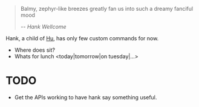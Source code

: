 > Balmy, zephyr-like breezes greatly fan us into such a dreamy fanciful mood
>
> -- <cite>Hank Wellcome</cite>

Hank, a child of [Hu](https://hubot.github.com), has only few custom commands for now.

* Where does <name> sit?
* Whats for lunch <today|tomorrow|on tuesday|...>
 
# TODO
* Get the APIs working to have hank say something useful.
